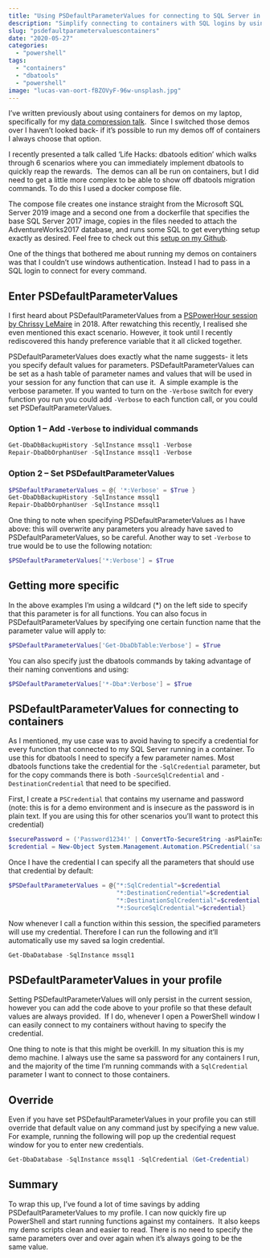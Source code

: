 ```yaml
---
title: "Using PSDefaultParameterValues for connecting to SQL Server in containers"
description: "Simplify connecting to containers with SQL logins by using PSDefaultParameterValues"
slug: "psdefaultparametervaluescontainers"
date: "2020-05-27"
categories:
  - "powershell"
tags:
  - "containers"
  - "dbatools"
  - "powershell"
image: "lucas-van-oort-fBZOVyF-96w-unsplash.jpg"
---
```


I’ve written previously about using containers for demos on my laptop, specifically for my [data compression talk](https://jesspomfret.com/data-compression-containers/).  Since I switched those demos over I haven’t looked back- if it’s possible to run my demos off of containers I always choose that option.

I recently presented a talk called ‘Life Hacks: dbatools edition’ which walks through 6 scenarios where you can immediately implement dbatools to quickly reap the rewards.  The demos can all be run on containers, but I did need to get a little more complex to be able to show off dbatools migration commands. To do this I used a docker compose file.

The compose file creates one instance straight from the Microsoft SQL Server 2019 image and a second one from a dockerfile that specifies the base SQL Server 2017 image, copies in the files needed to attach the AdventureWorks2017 database, and runs some SQL to get everything setup exactly as desired. Feel free to check out this [setup on my Github](https://github.com/jpomfret/demos/blob/master/LifeHacks_dbatools/Docker/docker-compose.yml).

One of the things that bothered me about running my demos on containers was that I couldn’t use windows authentication. Instead I had to pass in a SQL login to connect for every command.

## Enter PSDefaultParameterValues

I first heard about PSDefaultParameterValues from a [PSPowerHour session by Chrissy LeMaire](https://github.com/PSPowerHour/PSPowerHour/tree/master/materials/2018-08-21/potatoqualitee) in 2018. After rewatching this recently, I realised she even mentioned this exact scenario. However, it took until I recently rediscovered this handy preference variable that it all clicked together.

PSDefaultParameterValues does exactly what the name suggests- it lets you specify default values for parameters. PSDefaultParameterValues can be set as a hash table of parameter names and values that will be used in your session for any function that can use it.  A simple example is the verbose parameter. If you wanted to turn on the `-Verbose` switch for every function you run you could add `-Verbose` to each function call, or you could set PSDefaultParameterValues.

### Option 1 – Add `-Verbose` to individual commands

```PowerShell
Get-DbaDbBackupHistory -SqlInstance mssql1 -Verbose
Repair-DbaDbOrphanUser -SqlInstance mssql1 -Verbose
```

### Option 2 – Set PSDefaultParameterValues

```PowerShell
$PSDefaultParameterValues = @{ '*:Verbose' = $True }
Get-DbaDbBackupHistory -SqlInstance mssql1
Repair-DbaDbOrphanUser -SqlInstance mssql1
```

One thing to note when specifying PSDefaultParameterValues as I have above: this will overwrite any parameters you already have saved to PSDefaultParameterValues, so be careful. Another way to set `-Verbose` to true would be to use the following notation:

```PowerShell
$PSDefaultParameterValues['*:Verbose'] = $True
```

## Getting more specific

In the above examples I’m using a wildcard (*) on the left side to specify that this parameter is for all functions. You can also focus in PSDefaultParameterValues by specifying one certain function name that the parameter value will apply to:

```PowerShell
$PSDefaultParameterValues['Get-DbaDbTable:Verbose'] = $True
```

You can also specify just the dbatools commands by taking advantage of their naming conventions and using:

```PowerShell
$PSDefaultParameterValues['*-Dba*:Verbose'] = $True
```

## PSDefaultParameterValues for connecting to containers

As I mentioned, my use case was to avoid having to specify a credential for every function that connected to my SQL Server running in a container. To use this for dbatools I need to specify a few parameter names. Most dbatools functions take the credential for the `-SqlCredential` parameter, but for the copy commands there is both `-SourceSqlCredential` and `-DestinationCredential` that need to be specified.

First, I create a `PSCredential` that contains my username and password (note: this is for a demo environment and is insecure as the password is in plain text. If you are using this for other scenarios you’ll want to protect this credential) 

```PowerShell
$securePassword = ('Password1234!' | ConvertTo-SecureString -asPlainText -Force)
$credential = New-Object System.Management.Automation.PSCredential('sa', $securePassword)
```

Once I have the credential I can specify all the parameters that should use that credential by default:

```PowerShell
$PSDefaultParameterValues = @{"*:SqlCredential"=$credential
                              "*:DestinationCredential"=$credential
                              "*:DestinationSqlCredential"=$credential
                              "*:SourceSqlCredential"=$credential}
```

Now whenever I call a function within this session, the specified parameters will use my credential. Therefore I can run the following and it’ll automatically use my saved sa login credential.

```PowerShell
Get-DbaDatabase -SqlInstance mssql1
```

## PSDefaultParameterValues in your profile

Setting PSDefaultParameterValues will only persist in the current session, however you can add the code above to your profile so that these default values are always provided.  If I do, whenever I open a PowerShell window I can easily connect to my containers without having to specify the credential.

One thing to note is that this might be overkill. In my situation this is my demo machine. I always use the same sa password for any containers I run, and the majority of the time I’m running commands with a `SqlCredential` parameter I want to connect to those containers.

## Override

Even if you have set PSDefaultParameterValues in your profile you can still override that default value on any command just by specifying a new value. For example, running the following will pop up the credential request window for you to enter new credentials.

```PowerShell
Get-DbaDatabase -SqlInstance mssql1 -SqlCredential (Get-Credential)
```

## Summary

To wrap this up, I’ve found a lot of time savings by adding PSDefaultParameterValues to my profile. I can now quickly fire up PowerShell and start running functions against my containers.  It also keeps my demo scripts clean and easier to read. There is no need to specify the same parameters over and over again when it’s always going to be the same value.
